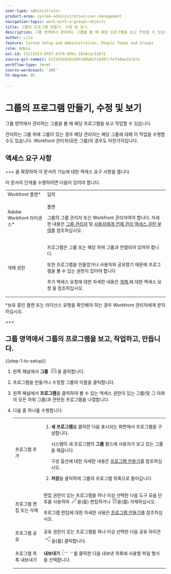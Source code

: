 ```yaml
---
user-type: administrator
product-area: system-administration;user-management
navigation-topic: work-with-a-groups-objects
title: 그룹의 프로그램 만들기, 수정 및 보기
description: 그룹 영역에서 관리하는 그룹을 볼 때 해당 프로그램을 보고 작업할 수 있습니다.
author: Lisa
feature: System Setup and Administration, People Teams and Groups
role: Admin
exl-id: 51111523-8fb7-4379-995e-1834cac51872
source-git-commit: 612243e928c6053d9b02715d9fcfef4dae25cb7a
workflow-type: tm+mt
source-wordcount: '395'
ht-degree: 0%

---
```


# 그룹의 프로그램 만들기, 수정 및 보기

그룹 영역에서 관리하는 그룹을 볼 때 해당 프로그램을 보고 작업할 수 있습니다.

관리하는 그룹 위에 그룹이 있는 경우 해당 관리자는 해당 그룹에 대해 이 작업을 수행할 수도 있습니다. Workfront 관리자(모든 그룹)의 경우도 마찬가지입니다.

## 액세스 요구 사항

+++ 을 확장하여 이 문서의 기능에 대한 액세스 요구 사항을 봅니다.

이 문서의 단계를 수행하려면 다음이 있어야 합니다.

<table style="table-layout:auto"> 
 <col> 
 <col> 
 <tbody> 
  <tr> 
   <td>Workfront 플랜*</td> 
   <td>임의</td> 
  </tr> 
  <tr> 
   <td>Adobe Workfront 라이센스*</td> 
   <td> <p>플랜 </p> <p>그룹의 그룹 관리자 또는 Workfront 관리자여야 합니다. 자세한 내용은 <a href="../../../administration-and-setup/manage-groups/group-roles/group-administrators.md" class="MCXref xref">그룹 관리자</a> 및 <a href="../../../administration-and-setup/add-users/configure-and-grant-access/grant-a-user-full-administrative-access.md" class="MCXref xref">사용자에게 전체 관리 액세스 권한 부여</a>를 참조하십시오.</p> </td> 
  </tr> 
  <tr> 
   <td role="rowheader">개체 권한</td> 
   <td> <p>프로그램은 그룹 또는 해당 하위 그룹과 연결되어 있어야 합니다.</p> <p>또한 프로그램을 만들었거나 사용자와 공유했기 때문에 프로그램을 볼 수 있는 권한이 있어야 합니다</p> <p>추가 액세스 요청에 대한 자세한 내용은 <a href="../../../workfront-basics/grant-and-request-access-to-objects/request-access.md" class="MCXref xref">개체 </a>에 대한 액세스 요청 을 참조하십시오.</p> </td> 
  </tr> 
 </tbody> 
</table>

&#42;보유 중인 플랜 또는 라이선스 유형을 확인해야 하는 경우 Workfront 관리자에게 문의하십시오.

+++

## 그룹 영역에서 그룹의 프로그램을 보고, 작업하고, 만듭니다.

{{step-1-to-setup}}

1. 왼쪽 패널에서 **그룹** ![그룹](assets/groups-icon.png)을 클릭합니다.

1. 프로그램을 만들거나 수정할 그룹의 이름을 클릭합니다.
1. 왼쪽 패널에서 **프로그램**&#x200B;을 클릭하여 볼 수 있는 액세스 권한이 있는 그룹(및 그 아래의 모든 하위 그룹)과 관련된 프로그램을 나열합니다.
1. 다음 중 하나를 수행합니다.

   <table style="table-layout:auto"> 
    <col> 
    <col> 
    <tbody> 
     <tr> 
      <td role="rowheader">프로그램 추가</td> 
      <td> 
       <ol> 
        <li value="1"> <p><strong>새 프로그램</strong>을 클릭한 다음 표시되는 화면에서 프로그램을 구성합니다. </p> <p>시스템이 새 프로그램의 <strong>그룹</strong> 필드에 사용자가 보고 있는 그룹을 채웁니다.</p> <p>구성 옵션에 대한 자세한 내용은 <a href="../../../manage-work/portfolios/create-and-manage-programs/create-program.md" class="MCXref xref">프로그램 만들기</a>를 참조하십시오.</p> </li> 
        <li value="2"> <p><strong>저장</strong>을 클릭하여 그룹의 프로그램 목록으로 돌아갑니다.</p> </li> 
       </ol> </td> 
     </tr> 
     <tr> 
      <td role="rowheader"> <p>프로그램 편집 또는 삭제</p> </td> 
      <td> <p>편집 권한이 있는 프로그램을 하나 이상 선택한 다음 도구 모음 단추를 사용하여 <img src="assets/edit-icon.png">을(를) 편집하거나 <img src="assets/delete.png">을(를) 삭제하십시오.</p> <p>프로그램 편집에 대한 자세한 내용은 <a href="../../../manage-work/portfolios/create-and-manage-programs/create-program.md" class="MCXref xref">프로그램 만들기</a>를 참조하십시오.</p> </td> 
     </tr> 
     <tr> 
      <td role="rowheader">프로그램 공유</td> 
      <td>공유 권한이 있는 프로그램을 하나 이상 선택한 다음 공유 아이콘 <img src="assets/share-icon.png">을(를) 클릭합니다.</td> 
     </tr> 
     <tr> 
      <td role="rowheader"> <p>프로그램 목록 내보내기</p> </td> 
      <td><strong>내보내기</strong> <img src="assets/export.png">를 클릭한 다음 내보낸 목록에 사용할 파일 형식을 선택합니다.</td> 
     </tr> 
    </tbody> 
   </table>

